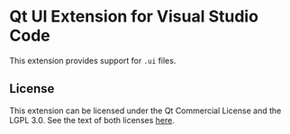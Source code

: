 # Qt UI Extension for Visual Studio Code

This extension provides support for `.ui` files.

## License

This extension can be licensed under the Qt Commercial License and the
LGPL 3.0. See the text of both licenses [here](LICENSE).
